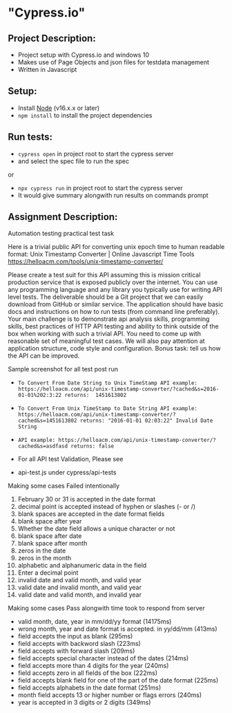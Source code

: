# "Cypress.io"

## Project Description:
* Project setup with Cypress.io and windows 10
* Makes use of Page Objects and json files for testdata management 
* Written in Javascript

## Setup:
* Install [Node](http://nodejs.org) (v16.x.x or later)
* `npm install` to install the project dependencies

## Run tests:
* `cypress open` in project root to start the cypress server
* and select the spec file to run the spec

or
* `npx cypress run` in project root to start the cypress server
* It would give summary alongwith run results on commands prompt

## Assignment Description:
Automation testing practical test task

Here is a trivial public API for converting unix epoch time to human readable format:
Unix Timestamp Converter | Online Javascript Time Tools
https://helloacm.com/tools/unix-timestamp-converter/

Please create a test suit for this API assuming this is mission critical production service that is exposed publicly over the internet. You can
use any programming language and any library you typically use for writing API level tests.
The deliverable should be a Git project that we can easily download from GitHub or similar service. The application should have basic docs
and instructions on how to run tests (from command line preferably).
Your main challenge is to demonstrate api analysis skills, programming skills, best practices of HTTP API testing and ability to think outside
of the box when working with such a trivial API. You need to come up with reasonable set of meaningful test cases. We will also pay
attention at application structure, code style and configuration.
Bonus task: tell us how the API can be improved.


Sample screenshot for all test post run
* ` To Convert From Date String to Unix TimeStamp
API example:
  https://helloacm.com/api/unix-timestamp-converter/?cached&s=2016-01-01%202:3:22
returns: 
  1451613802
  `
  
* `To Convert From Unix TimeStamp to Date String
API example:
  https://helloacm.com/api/unix-timestamp-converter/?cached&s=1451613802
returns:
  "2016-01-01 02:03:22"
Invalid Date String
 `
* `API example:
  https://helloacm.com/api/unix-timestamp-converter/?cached&s=asdfasd
returns:
  false
  `
* For all API test Validation, 
Please see
* api-test.js under cypress/api-tests

Making some cases Failed intentionally
  1) February 30 or 31 is accepted in the date format
  2) decimal point is accepted instead of hyphen or slashes (- or /)
  3) blank spaces are accepted in the date format fields
  4) blank space after year
  5) Whether the date field allows a unique character or not
  6) blank space after date
  7) blank space after month
  8) zeros in the date
  9) zeros in the month
  10) alphabetic and alphanumeric data in the field
  11) Enter a decimal point
  12) invalid date and valid month, and valid year
  13) valid date and invalid month, and valid year
  14) valid date and valid month, and invalid year
  
Making some cases Pass alongwith time took to respond from server
* valid month, date, year in mm/dd/yy format (14175ms)
* wrong month, year and date format is accepted. in yy/dd/mm (413ms)
* field accepts the input as blank (295ms)
* field accepts with backword slash (223ms)
* field accepts with forward slash (209ms)
* field accepts special character instead of the dates (214ms)
* field accepts more than 4 digits for the year (240ms)
* field accepts zero in all fields of the box (222ms)
* field accepts blank field for one of the part of the date format (225ms)
* field accepts alphabets in the date format (251ms)
* month field accepts 13 or higher number or flags errors (240ms)
* year is accepted in 3 digits or 2 digits (349ms)

